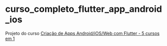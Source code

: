 # curso_completo_flutter_app_android_ios
Projeto do curso [Criação de Apps Android/iOS/Web com Flutter - 5 cursos em 1](https://www.udemy.com/course/curso-completo-flutter-app-android-ios/)
